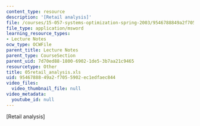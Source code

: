 ```yaml
---
content_type: resource
description: '[Retail analysis]'
file: /courses/15-057-systems-optimization-spring-2003/9546788849a2f7055902ec1edfaec844_05retail_analysis.xls
file_type: application/msword
learning_resource_types:
- Lecture Notes
ocw_type: OCWFile
parent_title: Lecture Notes
parent_type: CourseSection
parent_uid: 7d70ed88-1800-6902-1de5-3b7aa21c9465
resourcetype: Other
title: 05retail_analysis.xls
uid: 95467888-49a2-f705-5902-ec1edfaec844
video_files:
  video_thumbnail_file: null
video_metadata:
  youtube_id: null
---
```

[Retail analysis]

